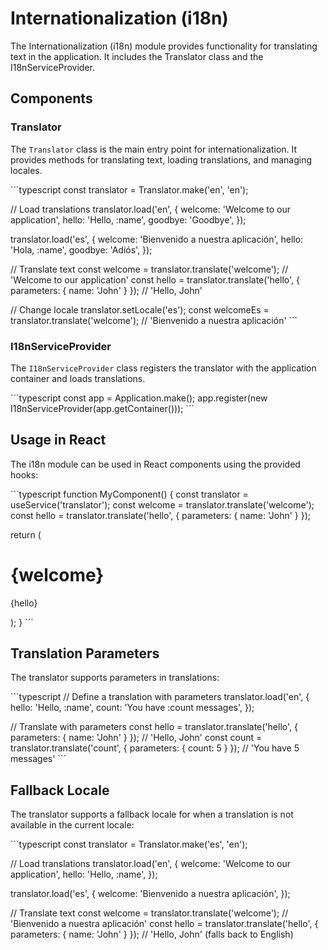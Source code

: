 # Internationalization (i18n)

The Internationalization (i18n) module provides functionality for translating text in the application. It includes the Translator class and the I18nServiceProvider.

## Components

### Translator

The `Translator` class is the main entry point for internationalization. It provides methods for translating text, loading translations, and managing locales.

\`\`\`typescript
const translator = Translator.make('en', 'en');

// Load translations
translator.load('en', {
  welcome: 'Welcome to our application',
  hello: 'Hello, :name',
  goodbye: 'Goodbye',
});

translator.load('es', {
  welcome: 'Bienvenido a nuestra aplicación',
  hello: 'Hola, :name',
  goodbye: 'Adiós',
});

// Translate text
const welcome = translator.translate('welcome'); // 'Welcome to our application'
const hello = translator.translate('hello', { parameters: { name: 'John' } }); // 'Hello, John'

// Change locale
translator.setLocale('es');
const welcomeEs = translator.translate('welcome'); // 'Bienvenido a nuestra aplicación'
\`\`\`

### I18nServiceProvider

The `I18nServiceProvider` class registers the translator with the application container and loads translations.

\`\`\`typescript
const app = Application.make();
app.register(new I18nServiceProvider(app.getContainer()));
\`\`\`

## Usage in React

The i18n module can be used in React components using the provided hooks:

\`\`\`typescript
function MyComponent() {
  const translator = useService<Translator>('translator');
  const welcome = translator.translate('welcome');
  const hello = translator.translate('hello', { parameters: { name: 'John' } });

  return (
    <div>
      <h1>{welcome}</h1>
      <p>{hello}</p>
    </div>
  );
}
\`\`\`

## Translation Parameters

The translator supports parameters in translations:

\`\`\`typescript
// Define a translation with parameters
translator.load('en', {
  hello: 'Hello, :name',
  count: 'You have :count messages',
});

// Translate with parameters
const hello = translator.translate('hello', { parameters: { name: 'John' } }); // 'Hello, John'
const count = translator.translate('count', { parameters: { count: 5 } }); // 'You have 5 messages'
\`\`\`

## Fallback Locale

The translator supports a fallback locale for when a translation is not available in the current locale:

\`\`\`typescript
const translator = Translator.make('es', 'en');

// Load translations
translator.load('en', {
  welcome: 'Welcome to our application',
  hello: 'Hello, :name',
});

translator.load('es', {
  welcome: 'Bienvenido a nuestra aplicación',
});

// Translate text
const welcome = translator.translate('welcome'); // 'Bienvenido a nuestra aplicación'
const hello = translator.translate('hello', { parameters: { name: 'John' } }); // 'Hello, John' (falls back to English)

